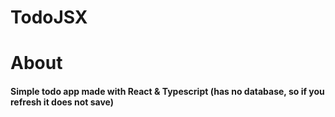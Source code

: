 # TodoJSX

# About
#### Simple todo app made with React & Typescript (has no database, so if you refresh it does not save)